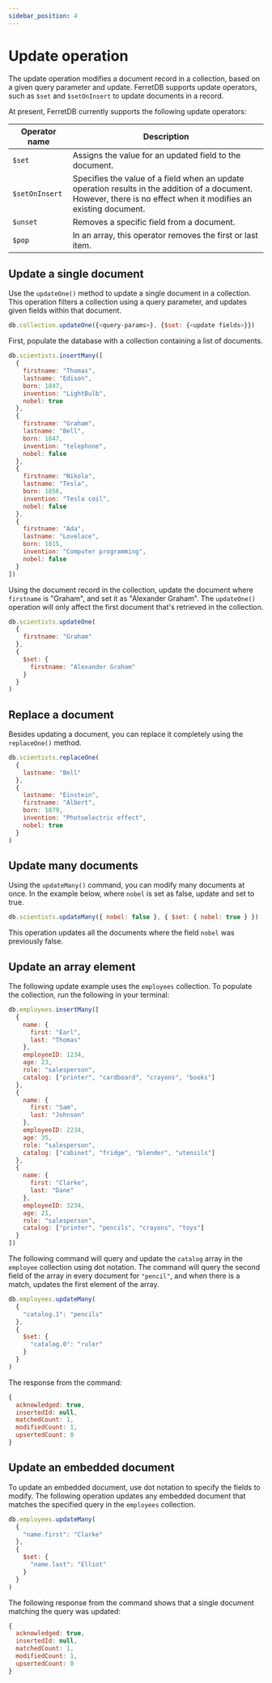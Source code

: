 ```yaml
---
sidebar_position: 4
---
```


# Update operation

The update operation modifies a document record in a collection, based on a given query parameter and update.
FerretDB supports update operators, such as `$set` and `$setOnInsert` to update documents in a record.

At present, FerretDB currently supports the following update operators:

| Operator name  | Description                                                                                                                                                       |
| -------------- | ----------------------------------------------------------------------------------------------------------------------------------------------------------------- |
| `$set`         | Assigns the value for an updated field to the document.                                                                                                           |
| `$setOnInsert` | Specifies the value of a field when an update operation results in the addition of a document. However, there is no effect when it modifies an existing document. |
| `$unset`       | Removes a specific field from a document.                                                                                                                         |
| `$pop`         | In an array, this operator removes the first or last item.                                                                                                        |

## Update a single document

Use the `updateOne()` method to update a single document in a collection.
This operation filters a collection using a query parameter, and updates given fields within that document.

```js
db.collection.updateOne({<query-params>}, {$set: {<update fields>}})
```

First, populate the database with a collection containing a list of documents.

```js
db.scientists.insertMany([
  {
    firstname: "Thomas",
    lastname: "Edison",
    born: 1847,
    invention: "LightBulb",
    nobel: true
  },
  {
    firstname: "Graham",
    lastname: "Bell",
    born: 1847,
    invention: "telephone",
    nobel: false
  },
  {
    firstname: "Nikola",
    lastname: "Tesla",
    born: 1856,
    invention: "Tesla coil",
    nobel: false
  },
  {
    firstname: "Ada",
    lastname: "Lovelace",
    born: 1815,
    invention: "Computer programming",
    nobel: false
  }
])
```

Using the document record in the collection, update the document where `firstname` is "Graham", and set it as "Alexander Graham".
The `updateOne()` operation will only affect the first document that's retrieved in the collection.

```js
db.scientists.updateOne(
  {
    firstname: "Graham"
  },
  {
    $set: {
      firstname: "Alexander Graham"
    }
  }
)
```

## Replace a document

Besides updating a document, you can replace it completely using the `replaceOne()` method.

```js
db.scientists.replaceOne(
  {
    lastname: "Bell"
  },
  {
    lastname: "Einstein",
    firstname: "Albert",
    born: 1879,
    invention: "Photoelectric effect",
    nobel: true
  }
)
```

## Update many documents

Using the `updateMany()` command, you can modify many documents at once.
In the example below, where `nobel` is set as false, update and set to true.

```js
db.scientists.updateMany({ nobel: false }, { $set: { nobel: true } })
```

This operation updates all the documents where the field `nobel` was previously false.

## Update an array element

The following update example uses the `employees` collection.
To populate the collection, run the following in your terminal:

```js
db.employees.insertMany([
  {
    name: {
      first: "Earl",
      last: "Thomas"
    },
    employeeID: 1234,
    age: 23,
    role: "salesperson",
    catalog: ["printer", "cardboard", "crayons", "books"]
  },
  {
    name: {
      first: "Sam",
      last: "Johnson"
    },
    employeeID: 2234,
    age: 35,
    role: "salesperson",
    catalog: ["cabinet", "fridge", "blender", "utensils"]
  },
  {
    name: {
      first: "Clarke",
      last: "Dane"
    },
    employeeID: 3234,
    age: 21,
    role: "salesperson",
    catalog: ["printer", "pencils", "crayons", "toys"]
  }
])
```

The following command will query and update the `catalog` array in the `employee` collection using dot notation.
The command will query the second field of the array in every document for `"pencil"`, and when there is a match, updates the first element of the array.

```js
db.employees.updateMany(
  {
    "catalog.1": "pencils"
  },
  {
    $set: {
      "catalog.0": "ruler"
    }
  }
)
```

The response from the command:

```js
{
  acknowledged: true,
  insertedId: null,
  matchedCount: 1,
  modifiedCount: 1,
  upsertedCount: 0
}
```

## Update an embedded document

To update an embedded document, use dot notation to specify the fields to modify.
The following operation updates any embedded document that matches the specified query in the `employees` collection.

```js
db.employees.updateMany(
  {
    "name.first": "Clarke"
  },
  {
    $set: {
      "name.last": "Elliot"
    }
  }
)
```

The following response from the command shows that a single document matching the query was updated:

```js
{
  acknowledged: true,
  insertedId: null,
  matchedCount: 1,
  modifiedCount: 1,
  upsertedCount: 0
}
```
